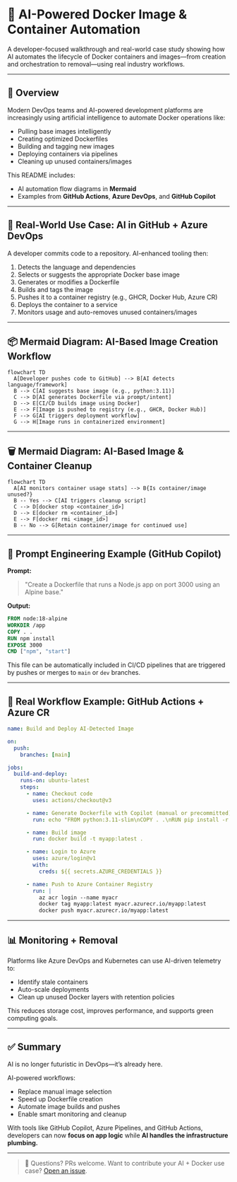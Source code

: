 # 🤖 AI-Powered Docker Image & Container Automation

A developer-focused walkthrough and real-world case study showing how AI automates the lifecycle of Docker containers and images—from creation and orchestration to removal—using real industry workflows.

---

## 📌 Overview

Modern DevOps teams and AI-powered development platforms are increasingly using artificial intelligence to automate Docker operations like:

* Pulling base images intelligently
* Creating optimized Dockerfiles
* Building and tagging new images
* Deploying containers via pipelines
* Cleaning up unused containers/images

This README includes:

* AI automation flow diagrams in **Mermaid**
* Examples from **GitHub Actions**, **Azure DevOps**, and **GitHub Copilot**

---

## 🧠 Real-World Use Case: AI in GitHub + Azure DevOps

A developer commits code to a repository. AI-enhanced tooling then:

1. Detects the language and dependencies
2. Selects or suggests the appropriate Docker base image
3. Generates or modifies a Dockerfile
4. Builds and tags the image
5. Pushes it to a container registry (e.g., GHCR, Docker Hub, Azure CR)
6. Deploys the container to a service
7. Monitors usage and auto-removes unused containers/images

---

## 📦 Mermaid Diagram: AI-Based Image Creation Workflow

```mermaid
flowchart TD
  A[Developer pushes code to GitHub] --> B[AI detects language/framework]
  B --> C[AI suggests base image (e.g., python:3.11)]
  C --> D[AI generates Dockerfile via prompt/intent]
  D --> E[CI/CD builds image using Docker]
  E --> F[Image is pushed to registry (e.g., GHCR, Docker Hub)]
  F --> G[AI triggers deployment workflow]
  G --> H[Image runs in containerized environment]
```

---

## 🗑️ Mermaid Diagram: AI-Based Image & Container Cleanup

```mermaid
flowchart TD
  A[AI monitors container usage stats] --> B{Is container/image unused?}
  B -- Yes --> C[AI triggers cleanup script]
  C --> D[docker stop <container_id>]
  D --> E[docker rm <container_id>]
  E --> F[docker rmi <image_id>]
  B -- No --> G[Retain container/image for continued use]
```

---

## 🧪 Prompt Engineering Example (GitHub Copilot)

**Prompt:**

> "Create a Dockerfile that runs a Node.js app on port 3000 using an Alpine base."

**Output:**

```Dockerfile
FROM node:18-alpine
WORKDIR /app
COPY . .
RUN npm install
EXPOSE 3000
CMD ["npm", "start"]
```

This file can be automatically included in CI/CD pipelines that are triggered by pushes or merges to `main` or `dev` branches.

---

## 🔄 Real Workflow Example: GitHub Actions + Azure CR

```yaml
name: Build and Deploy AI-Detected Image

on:
  push:
    branches: [main]

jobs:
  build-and-deploy:
    runs-on: ubuntu-latest
    steps:
      - name: Checkout code
        uses: actions/checkout@v3

      - name: Generate Dockerfile with Copilot (manual or precommitted)
        run: echo "FROM python:3.11-slim\nCOPY . .\nRUN pip install -r requirements.txt\nCMD [\"python\", \"app.py\"]" > Dockerfile

      - name: Build image
        run: docker build -t myapp:latest .

      - name: Login to Azure
        uses: azure/login@v1
        with:
          creds: ${{ secrets.AZURE_CREDENTIALS }}

      - name: Push to Azure Container Registry
        run: |
          az acr login --name myacr
          docker tag myapp:latest myacr.azurecr.io/myapp:latest
          docker push myacr.azurecr.io/myapp:latest
```

---

## 📊 Monitoring + Removal

Platforms like Azure DevOps and Kubernetes can use AI-driven telemetry to:

* Identify stale containers
* Auto-scale deployments
* Clean up unused Docker layers with retention policies

This reduces storage cost, improves performance, and supports green computing goals.

---

## ✅ Summary

AI is no longer futuristic in DevOps—it’s already here.

AI-powered workflows:

* Replace manual image selection
* Speed up Dockerfile creation
* Automate image builds and pushes
* Enable smart monitoring and cleanup

With tools like GitHub Copilot, Azure Pipelines, and GitHub Actions, developers can now **focus on app logic** while **AI handles the infrastructure plumbing.**

---

> 💬 Questions? PRs welcome. Want to contribute your AI + Docker use case? [Open an issue](https://github.com/your-repo/issues).
